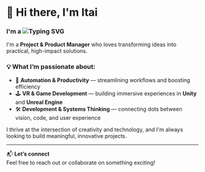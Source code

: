 

# 👋 Hi there, I'm Itai

### I'm a ![Typing SVG](https://readme-typing-svg.herokuapp.com?font=Fira+Code&duration=3000&pause=500&color=000000&center=false&vCenter=true&width=435&lines=Project+Manager;Product+Manager;VR+Developer;Unity+Enthusiast;Unreal+Explorer;Automation+Lover;Productivity+Nerd)

I'm a **Project & Product Manager** who loves transforming ideas into practical, high-impact solutions.

### 💡 What I’m passionate about:
- 🤖 **Automation & Productivity** — streamlining workflows and boosting efficiency
- 🕹️ **VR & Game Development** — building immersive experiences in **Unity** and **Unreal Engine**
- 🛠️ **Development & Systems Thinking** — connecting dots between vision, code, and user experience

I thrive at the intersection of creativity and technology, and I'm always looking to build meaningful, innovative projects.

---

📬 **Let’s connect**  
Feel free to reach out or collaborate on something exciting!

